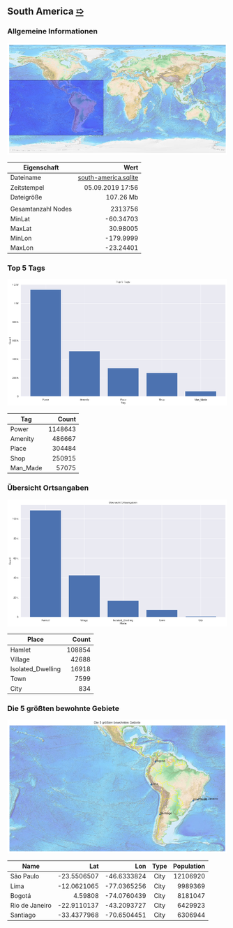 ## South America [&#10159;](south-america.sqlite)

### Allgemeine Informationen

![Overview](./Images/south-america_overview.png)

|Eigenschaft|Wert|
|-|-:|
Dateiname|[south-america.sqlite](south-america.sqlite)|
Zeitstempel|05.09.2019 17:56|
Dateigr&ouml;&szlig;e|107.26 Mb|
|||
Gesamtanzahl Nodes|2313756|
|MinLat|-60.34703|
|MaxLat|30.98005|
|MinLon|-179.9999|
|MaxLon|-23.24401|

### Top 5 Tags

![Tags](./Images/south-america_tags.png)

|Tag|Count|
|-|-:|
|Power|1148643|
|Amenity|486667|
|Place|304484|
|Shop|250915|
|Man_Made|57075|

### &Uuml;bersicht Ortsangaben

![Places](./Images/south-america_places.png)

|Place|Count|
|-|-:|
|Hamlet|108854|
|Village|42688|
|Isolated_Dwelling|16918|
|Town|7599|
|City|834|

### Die 5 gr&ouml;&szlig;ten bewohnte Gebiete

![Places](./Images/south-america_topplaces.png)

|Name|Lat|Lon|Type|Population|
|----|--:|--:|:--:|---------:|
|São Paulo|-23.5506507|-46.6333824|City|12106920|
|Lima|-12.0621065|-77.0365256|City|9989369|
|Bogotá|4.59808|-74.0760439|City|8181047|
|Rio de Janeiro|-22.9110137|-43.2093727|City|6429923|
|Santiago|-33.4377968|-70.6504451|City|6306944|
